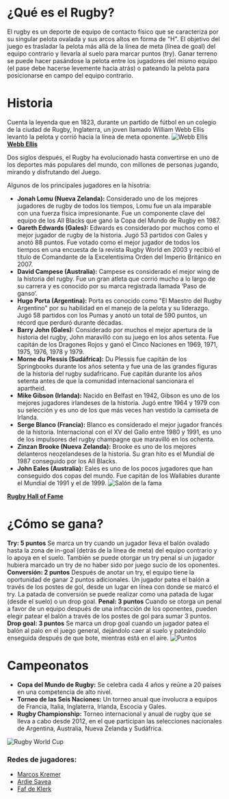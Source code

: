 # ¿Qué es el Rugby?

El rugby es un deporte de equipo de contacto físico que se caracteriza por su singular pelota ovalada y sus arcos altos en forma de "H". 
El objetivo del juego es trasladar la pelota más allá de la línea de meta (línea de goal) del equipo contrario y llevarla al suelo para marcar puntos (try). Ganar terreno se puede hacer pasándose la pelota entre los jugadores del mismo equipo (el pase debe hacerse levemente hacia atrás) o pateando la pelota para posicionarse en campo del equipo contrario.

# Historia

Cuenta la leyenda que en 1823, durante un partido de fútbol en un colegio de la ciudad de Rugby, Inglaterra, un joven llamado William Webb Ellis levantó la pelota y corrió hacia la línea de meta oponente.
![Webb Ellis](rugby-1.jpg)
**[Webb Ellis](https://es.wikipedia.org/wiki/William_Webb_Ellis)**

Dos siglos después, el Rugby ha evolucionado hasta convertirse en uno de los deportes más populares del mundo, con millones de personas jugando, mirando y disfrutando del Juego.


Algunos de los principales jugadores en la hisotria:
- **Jonah Lomu (Nueva Zelanda):** Considerado uno de los mejores jugadores de rugby de todos los tiempos, Lomu fue un ala imparable con una fuerza física impresionante. Fue un componente clave del equipo de los All Blacks que ganó la Copa del Mundo de Rugby en 1987.
- **Gareth Edwards (Gales):** Edwards es considerado por muchos como el mejor jugador de rugby de la historia. Jugó 53 partidos con Gales y anotó 88 puntos. Fue votado como el mejor jugador de todos los tiempos en una encuesta de la revista Rugby World en 2003 y recibió el título de Comandante de la Excelentísima Orden del Imperio Británico en 2007.
- **David Campese (Australia):** Campese es considerado el mejor wing de la historia del rugby. Fue un gran atleta que corrió mucho a lo largo de su carrera y es conocido por su marca registrada llamada ‘Paso de ganso’.
- **Hugo Porta (Argentina):** Porta es conocido como "El Maestro del Rugby Argentino" por su habilidad en el manejo de la pelota y su liderazgo. Jugó 58 partidos con los Pumas y anotó un total de 590 puntos, un récord que perduró durante décadas.
- **Barry John (Gales):** Considerado por muchos el mejor apertura de la historia del rugby, John maravilló con su juego en los años setenta. Fue capitán de los Dragones Rojos y ganó el Cinco Naciones en 1969, 1971, 1975, 1976, 1978 y 1979.
- **Morne du Plessis (Sudáfrica):** Du Plessis fue capitán de los Springbooks durante los años setenta y fue una de las grandes figuras de la historia del rugby sudafricano. Fue capitán durante los años setenta antes de que la comunidad internacional sancionara el apartheid.
- **Mike Gibson (Irlanda):** Nacido en Belfast en 1942, Gibson es uno de los mejores jugadores irlandeses de la historia. Jugó entre 1964 y 1979 con su selección y es uno de los que más veces han vestido la camiseta de Irlanda.
- **Serge Blanco (Francia):** Blanco es considerado el mejor jugador francés de la historia. Internacional con el XV del Gallo entre 1980 y 1991, es uno de los impulsores del rugby champagne que maravilló en los ochenta.
- **Zinzan Brooke (Nueva Zelanda):** Brooke es uno de los mejores delanteros neozelandeses de la historia. Su gran hito es el Mundial de 1987 conseguido por los All Blacks.
- **John Eales (Australia):** Eales es uno de los pocos jugadores que han conseguido dos copas del mundo. Fue capitán de los Wallabies durante el Mundial de 1991 y el de 1999.
![Salón de la fama](rugby-2.png)

**[Rugby Hall of Fame](https://www.world.rugby/news/321970/hands-nombrado-secretario-del-world-rugby-hall-of-fame)**

# ¿Cómo se gana?

**Try: 5 puntos**
Se marca un try cuando un jugador lleva el balón ovalado hasta la zona de in-goal (detrás de la línea de meta) del equipo contrario y lo apoya en el suelo. También se puede otorgar un try penal si un jugador hubiera marcado un try de no haber sido por juego sucio de los oponentes.
**Conversión: 2 puntos**
Después de anotar un try, el equipo tiene la oportunidad de ganar 2 puntos adicionales. Un jugador patea el balón a través de los postes de gol, desde un lugar en línea con donde se marcó el try. La patada de conversión se puede realizar como una patada de lugar (desde el suelo) o un drop goal.
**Penal: 3 puntos**
Cuando se otorga un penal a favor de un equipo después de una infracción de los oponentes, pueden elegir patear el balón a través de los postes de gol para sumar 3 puntos.
**Drop goal: 3 puntos**
Se marca un drop goal cuando un jugador patea el balón al palo en el juego general, dejándolo caer al suelo y pateándolo enseguida después de que bote, mientras está en el aire.
![Puntos](rugby-3.png)

# Campeonatos

- **Copa del Mundo de Rugby:** Se celebra cada 4 años y reúne a 20 países en una competencia de alto nivel.
- **Torneo de las Seis Naciones:** Un torneo anual que involucra a equipos de Francia, Italia, Inglaterra, Irlanda, Escocia y Gales.
- **Rugby Championship:** Torneo internacional y anual de rugby que se lleva a cabo desde 2012, en el que participan las selecciones nacionales de Argentina, Australia, Nueva Zelanda y Sudáfrica. 

![Rugby World Cup](rugby-4.jpg)

### Redes de jugadores:
- [Marcos Kremer](https://www.instagram.com/kremermarcos?utm_source=ig_web_button_share_sheet&igsh=ZDNlZDc0MzIxNw==)
- [Ardie Savea](https://www.instagram.com/ardiesavea?utm_source=ig_web_button_share_sheet&igsh=ZDNlZDc0MzIxNw==)
- [Faf de Klerk](https://www.instagram.com/fafster09?utm_source=ig_web_button_share_sheet&igsh=ZDNlZDc0MzIxNw==)
